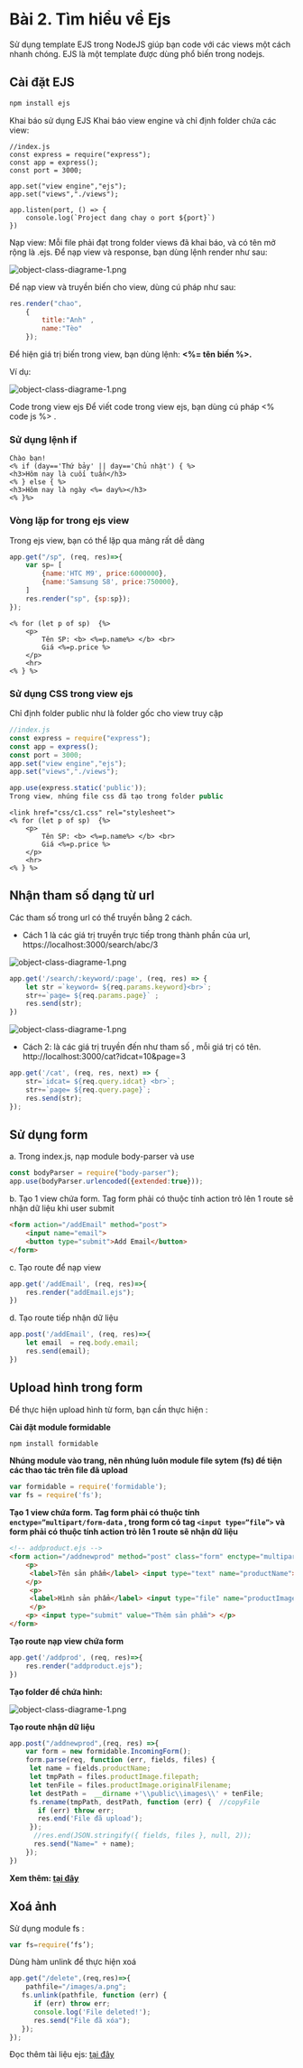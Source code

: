 <!-- ---
layout: Post
title: Tìm hiểu về Ejs - view engine template tiện lợi của NodeJS
subtitle: Lập trình NodeJS
author: Theanishtar
date: 2023-05-31
useHeaderImage: true
headerImage: /img/in-post/2018-02-17/header.jpg
headerMask: rgba(52, 55, 33, 0.473)
permalinkPattern: /ebook/nodejs/:slug/
tags:
  - NodeJS
---

EJS là template engine server của NodeJS. Một trang giao diện với EJS nhé -->


<!-- more -->

# Bài 2. Tìm hiểu về Ejs
Sử dụng template EJS trong NodeJS giúp bạn code với các views một cách nhanh chóng. EJS là một template được dùng phổ biến trong nodejs.

## Cài đặt EJS

```bash
npm install ejs
```
Khai báo sử dụng EJS
Khai báo view engine và chỉ định folder chứa các view:

```
//index.js
const express = require("express");
const app = express();
const port = 3000;

app.set("view engine","ejs");
app.set("views","./views");

app.listen(port, () => { 
	console.log(`Project dang chay o port ${port}`)
})
```

Nạp view: Mỗi file phải đạt trong folder views đã khai báo, và có tên mở rộng là .ejs. Để nạp view và response, bạn dùng lệnh render như sau:

![object-class-diagrame-1.png](https://github.com/dangtranhuu/images/blob/main/angurvad/nodejs/session2/image.png?raw=true)

Để nạp view và truyền biến cho view, dùng cú pháp như sau:

```js
res.render("chao", 
	{
		title:"Anh" , 
		name:"Tèo"
	});
```
Để hiện giá trị biến trong view, bạn dùng lệnh: **<%= tên biến %>.**

Ví dụ:

![object-class-diagrame-1.png](https://github.com/dangtranhuu/images/blob/main/angurvad/nodejs/session2/image-1.png?raw=true)

Code trong view ejs
Để viết code trong view ejs, bạn dùng cú pháp <% code js %> .

### Sử dụng lệnh if

```
Chào bạn! 
<% if (day=='Thứ bảy' || day=='Chủ nhật') { %>
<h3>Hôm nay là cuối tuần</h3>
<% } else { %>
<h3>Hôm nay là ngày <%= day%></h3>
<% }%>
```

### Vòng lặp for trong ejs view
Trong ejs view, bạn có thể lặp qua mảng rất dễ dàng

```js
app.get("/sp", (req, res)=>{ 
    var sp= [
        {name:'HTC M9', price:6000000},
        {name:'Samsung S8', price:750000},
    ]
    res.render("sp", {sp:sp});
});
```
```
<% for (let p of sp)  {%>
    <p>
        Tên SP: <b> <%=p.name%> </b> <br> 
        Giá <%=p.price %> 
    </p>
    <hr>
<% } %>
```
### Sử dụng CSS trong view ejs
Chỉ định folder public như là folder gốc cho view truy cập

```js
//index.js
const express = require("express");
const app = express();
const port = 3000;
app.set("view engine","ejs");
app.set("views","./views");

app.use(express.static('public'));
Trong view, nhúng file css đã tạo trong folder public
```
```
<link href="css/c1.css" rel="stylesheet">
<% for (let p of sp)  {%>
    <p>
        Tên SP: <b> <%=p.name%> </b> <br> 
        Giá <%=p.price %> 
    </p>
    <hr>
<% } %>
```
## Nhận tham số dạng từ url
Các tham số trong url có thể truyền bằng 2 cách.

- Cách 1 là các giá trị truyền trực tiếp trong thành phần của url, https://localhost:3000/search/abc/3

![object-class-diagrame-1.png](https://github.com/dangtranhuu/images/blob/main/angurvad/nodejs/session2/image-3.png?raw=true)

```js
app.get('/search/:keyword/:page', (req, res) => {   
    let str =`keyword= ${req.params.keyword}<br>`;
    str+=`page= ${req.params.page}` ;
    res.send(str);
})
```

![object-class-diagrame-1.png](https://github.com/dangtranhuu/images/blob/main/angurvad/nodejs/session2/image-4.png?raw=true)

- Cách 2: là các giá trị truyền đến như tham số , mỗi giá trị có tên. http://localhost:3000/cat?idcat=10&page=3

```js
app.get('/cat', (req, res, next) => {  
    str=`idcat= ${req.query.idcat} <br>`;
    str+=`page= ${req.query.page}`;
    res.send(str);
});
```

## Sử dụng form
a. Trong index.js, nạp module body-parser và use
```js
const bodyParser = require("body-parser");
app.use(bodyParser.urlencoded({extended:true})); 
```
b. Tạo 1 view chứa form. Tag form phải có thuộc tính action trỏ lên 1 route sẽ nhận dữ liệu khi user submit
```html
<form action="/addEmail" method="post">
    <input name="email">
    <button type="submit">Add Email</button>
</form>
```

c. Tạo route để nạp view
```js
app.get('/addEmail', (req, res)=>{
    res.render("addEmail.ejs");
})
```
d. Tạo route tiếp nhận dữ liệu
```js
app.post('/addEmail', (req, res)=>{
    let email  = req.body.email;
    res.send(email);
})
```

## Upload hình trong form
Để thực hiện upload hình từ form, bạn cần thực hiện :

**Cài đặt module formidable**
```bash
npm install formidable
```
**Nhúng module vào trang, nên nhúng luôn module file sytem (fs) để tiện các thao tác trên file đã upload**
```js
var formidable = require('formidable');
var fs = require('fs');
```
**Tạo 1 view chứa form. Tag form phải có thuộc tính  `enctype=”multipart/form-data` , trong form có tag `<input type=”file”>` và form phải có thuộc tính action trỏ lên 1 route sẽ nhận dữ liệu**
```html
<!-- addproduct.ejs --> 
<form action="/addnewprod" method="post" class="form" enctype="multipart/form-data" >
    <p>
     <label>Tên sản phẩm</label> <input type="text" name="productName">
    </p>
     <p>
     <label>Hình sản phẩm</label> <input type="file" name="productImage">
     </p>
    <p> <input type="submit" value="Thêm sản phẩm"> </p>
</form>
```
**Tạo route nạp view chứa form**
```js
app.get('/addprod', (req, res)=>{
    res.render("addproduct.ejs");
})
```
**Tạo folder để chứa hình:**

![object-class-diagrame-1.png](https://github.com/dangtranhuu/images/blob/main/angurvad/nodejs/session2/image-5.png?raw=true)

**Tạo route nhận dữ liệu**
```js
app.post("/addnewprod",(req, res) =>{
    var form = new formidable.IncomingForm();  
    form.parse(req, function (err, fields, files) {
     let name = fields.productName;      
     let tmpPath = files.productImage.filepath;     
     let tenFile = files.productImage.originalFilename;
     let destPath =  __dirname +'\\public\\images\\' + tenFile; 
     fs.rename(tmpPath, destPath, function (err) {  //copyFile
       if (err) throw err;
       res.end('File đã upload');
     });
      //res.end(JSON.stringify({ fields, files }, null, 2));
      res.send("Name=" + name);
    });
})
```
**Xem thêm: [tại đây](https://www.w3schools.com/nodejs/nodejs_uploadfiles.asp)**

## Xoá ảnh
Sử dụng module fs :  
```js
var fs=require(‘fs’);
```
Dùng hàm unlink để thực hiện xoá
```js
app.get("/delete",(req,res)=>{
    pathfile="/images/a.png";
   fs.unlink(pathfile, function (err) {
      if (err) throw err;
      console.log('File deleted!');
      res.send("File đã xóa");
   });
});
```
Đọc thêm tài liệu ejs: [tại đây](https://www.npmjs.com/package/ejs)